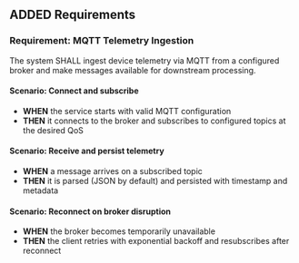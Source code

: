 ## ADDED Requirements
### Requirement: MQTT Telemetry Ingestion
The system SHALL ingest device telemetry via MQTT from a configured broker and make messages available for downstream processing.

#### Scenario: Connect and subscribe
- **WHEN** the service starts with valid MQTT configuration
- **THEN** it connects to the broker and subscribes to configured topics at the desired QoS

#### Scenario: Receive and persist telemetry
- **WHEN** a message arrives on a subscribed topic
- **THEN** it is parsed (JSON by default) and persisted with timestamp and metadata

#### Scenario: Reconnect on broker disruption
- **WHEN** the broker becomes temporarily unavailable
- **THEN** the client retries with exponential backoff and resubscribes after reconnect


